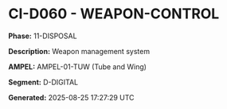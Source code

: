 # CI-D060 - WEAPON-CONTROL

**Phase:** 11-DISPOSAL

**Description:** Weapon management system

**AMPEL:** AMPEL-01-TUW (Tube and Wing)

**Segment:** D-DIGITAL

**Generated:** 2025-08-25 17:27:29 UTC

